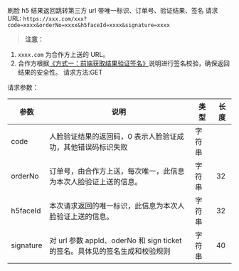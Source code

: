 刷脸 h5 结果返回跳转第三方 url 带唯一标识、订单号、验证结果、签名
请求 URL: `https://xxx.com/xxx?code=xxxx&orderNo=xxxx&h5faceId=xxxx&signature=xxxx`

>**注意：**
1. `xxxx.com` 为合作方上送的 URL。
2. 合作方根据[《方式一：前端获取结果验证签名》](http://tcecqpoc.fsphere.cn/document/product/295/10187?=cn)说明进行签名校验，确保返回结果的安全性。
请求方法:GET

请求参数：

| 参数 | 说明 |类型 |长度 | 
|---------|---------|---------|---------|
| code | 人脸验证结果的返回码，0 表示人脸验证成功，其他错误码标识失败 | 字符串 | |
| orderNo | 订单号，由合作方上送，每次唯一，此信息为本次人脸验证上送的信息。 | 字符串 | 32 |
| h5faceId | 本次请求返回的唯一标识，此信息为本次人脸验证上送的信息。 | 字符串 |32 |
| signature | 对 url 参数 appId、oderNo 和 sign ticket 的签名。具体见的签名生成和校验规则 | 字符串 |40 |
